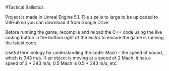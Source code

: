 #Tactical Ballistics

Project is made in Unreal Engine 5.1. File size is to large to be uploaded to GitHub so you can download it from Google Drive

Before running the game, recompile and reload the C++ code using the live coding button in the bottom right of the editor to ensure the game is running the latest code.

Useful terminology for understanding the code: Mach - the speed of sound, which is 343 m/s. If an object is moving at a speed of 2 Mach, it has a speed of 2 * 343 m/s; 0.5 Mach is 0.5 * 343 m/s, etc.
